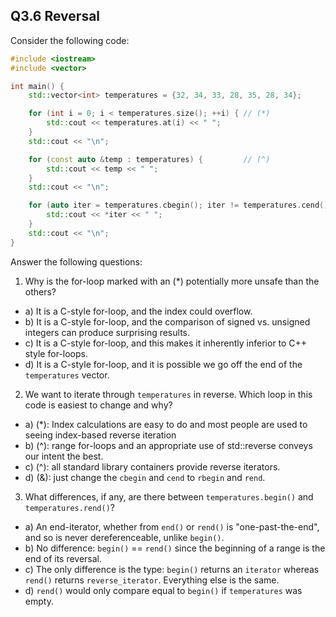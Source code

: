 ## Q3.6 Reversal

Consider the following code:
```cpp
#include <iostream>
#include <vector>

int main() {
	std::vector<int> temperatures = {32, 34, 33, 28, 35, 28, 34};

	for (int i = 0; i < temperatures.size(); ++i) { // (*)
		std::cout << temperatures.at(i) << " ";
	}
	std::cout << "\n";

	for (const auto &temp : temperatures) {         // (^)
		std::cout << temp << " ";
	}
	std::cout << "\n";

	for (auto iter = temperatures.cbegin(); iter != temperatures.cend(); ++iter) { // (&)
		std::cout << *iter << " ";
	}
	std::cout << "\n";
}
```

Answer the following questions:

1. Why is the for-loop marked with an (*) potentially more unsafe than the others?
- a) It is a C-style for-loop, and the index could overflow.
- b) It is a C-style for-loop, and the comparison of signed vs. unsigned integers can produce surprising results.
- c) It is a C-style for-loop, and this makes it inherently inferior to C++ style for-loops.
- d) It is a C-style for-loop, and it is possible we go off the end of the `temperatures` vector.

2. We want to iterate through `temperatures` in reverse. Which loop in this code is easiest to change and why?
- a) (*): Index calculations are easy to do and most people are used to seeing index-based reverse iteration
- b) (^): range for-loops and an appropriate use of std::reverse conveys our intent the best.
- c) (^): all standard library containers provide reverse iterators.
- d) (&): just change the `cbegin` and `cend` to `rbegin` and `rend`.

3. What differences, if any, are there between `temperatures.begin()` and `temperatures.rend()`?
- a) An end-iterator, whether from `end()` or `rend()` is "one-past-the-end", and so is never dereferenceable, unlike `begin()`.
- b) No difference: `begin()` == `rend()` since the beginning of a range is the end of its reversal.
- c) The only difference is the type: `begin()` returns an `iterator` whereas `rend()` returns `reverse_iterator`. Everything else is the same.
- d) `rend()` would only compare equal to `begin()` if `temperatures` was empty.